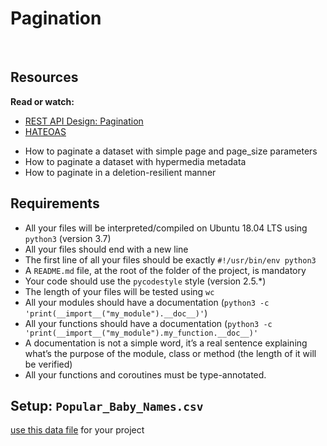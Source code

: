 # Pagination

<div class="panel panel-default" id="project-description">
  <div class="panel-body">
    <p><img src="https://s3.eu-west-3.amazonaws.com/hbtn.intranet/uploads/medias/2019/12/3646eb02de6527ca5d83.png?X-Amz-Algorithm=AWS4-HMAC-SHA256&amp;X-Amz-Credential=AKIA4MYA5JM5DUTZGMZG%2F20230214%2Feu-west-3%2Fs3%2Faws4_request&amp;X-Amz-Date=20230214T172819Z&amp;X-Amz-Expires=86400&amp;X-Amz-SignedHeaders=host&amp;X-Amz-Signature=e1bd6f27945de65e972b6f34b15ae7ef45b2488b56417387e5de2fb524ec3488" alt="" loading="lazy" style="">
<img src="https://s3.eu-west-3.amazonaws.com/hbtn.intranet/uploads/medias/2019/12/746187b76bea1f46030e.png?X-Amz-Algorithm=AWS4-HMAC-SHA256&amp;X-Amz-Credential=AKIA4MYA5JM5DUTZGMZG%2F20230214%2Feu-west-3%2Fs3%2Faws4_request&amp;X-Amz-Date=20230214T172819Z&amp;X-Amz-Expires=86400&amp;X-Amz-SignedHeaders=host&amp;X-Amz-Signature=6d3ce8cb231a2b13d13245fb1b4c814b62ecac5a623e3588802727901e5bb976" alt="" loading="lazy" style="">
<img src="https://s3.eu-west-3.amazonaws.com/hbtn.intranet/uploads/medias/2019/12/665ce871c2ecc66a8e71.png?X-Amz-Algorithm=AWS4-HMAC-SHA256&amp;X-Amz-Credential=AKIA4MYA5JM5DUTZGMZG%2F20230214%2Feu-west-3%2Fs3%2Faws4_request&amp;X-Amz-Date=20230214T172819Z&amp;X-Amz-Expires=86400&amp;X-Amz-SignedHeaders=host&amp;X-Amz-Signature=ac443e3fd6c5b4b0ee60201d2cad7a92bb2ccdbf5b977ad27b556eb4696e7912" alt="" loading="lazy" style=""></p>

<h2>Resources</h2>

<p><strong>Read or watch:</strong></p>

<ul>
<li><a href="https://www.moesif.com/blog/technical/api-design/REST-API-Design-Filtering-Sorting-and-Pagination/#pagination" title="REST API Design: Pagination" target="_blank">REST API Design: Pagination</a></li>
<li><a href="https://en.wikipedia.org/wiki/HATEOAS" title="HATEOAS" target="_blank">HATEOAS</a></li>
</ul>

<ul>
<li>How to paginate a dataset with simple page and page_size parameters</li>
<li>How to paginate a dataset with hypermedia metadata</li>
<li>How to paginate in a deletion-resilient manner</li>
</ul>

<h2>Requirements</h2>

<ul>
<li>All your files will be interpreted/compiled on Ubuntu 18.04 LTS using <code>python3</code> (version 3.7)</li>
<li>All your files should end with a new line</li>
<li>The first line of all your files should be exactly <code>#!/usr/bin/env python3</code></li>
<li>A <code>README.md</code> file, at the root of the folder of the project, is mandatory</li>
<li>Your code should use the <code>pycodestyle</code> style (version 2.5.*)</li>
<li>The length of your files will be tested using <code>wc</code></li>
<li>All your modules should have a documentation (<code>python3 -c 'print(__import__("my_module").__doc__)'</code>)</li>
<li>All your functions should have a documentation (<code>python3 -c 'print(__import__("my_module").my_function.__doc__)'</code></li>
<li>A documentation is not a simple word, it’s a real sentence explaining what’s the purpose of the module, class or method (the length of it will be verified)</li>
<li>All your functions and coroutines must be type-annotated.</li>
</ul>

<h2>Setup: <code>Popular_Baby_Names.csv</code></h2>

<p><a href="https://s3.eu-west-3.amazonaws.com/hbtn.intranet/uploads/misc/2020/5/7d3576d97e7560ae85135cc214ffe2b3412c51d7.csv?X-Amz-Algorithm=AWS4-HMAC-SHA256&X-Amz-Credential=AKIA4MYA5JM5DUTZGMZG%2F20230214%2Feu-west-3%2Fs3%2Faws4_request&X-Amz-Date=20230214T173243Z&X-Amz-Expires=86400&X-Amz-SignedHeaders=host&X-Amz-Signature=129653ab16e94eb374073998d00362ec1de592fdd86d5152f505b3cf969ca036" title="use this data file" target="_blank">use this data file</a> for your project</p>

  </div>
</div>